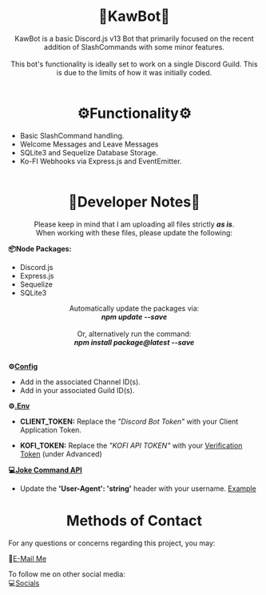 <div align="center">
  <center><h1>🤖KawBot🤖</h1></center>
</div>
<div align="center"><center><p>KawBot is a basic Discord.js v13 Bot that primarily focused on the recent addition of SlashCommands with some minor features. <br><br>
This bot's functionality is ideally set to work on a single Discord Guild. This is due to the limits of how it was initially coded. <br> <br>

</p></center></div>

<div align="center">
  <center><h1>⚙Functionality⚙</h1></center>
</div>

- Basic SlashCommand handling.<br> 
- Welcome Messages and Leave Messages<br>
- SQLite3 and Sequelize Database Storage.<br> 
- Ko-FI Webhooks via Express.js and EventEmitter.<br><br>


<div align="center">
  <center><h1>📝Developer Notes📝</h1></center>
</div>

<div align="center"><center><p> 
Please keep in mind that I am uploading all files strictly <i><b>as is</i></b>. <br>
When working with these files, please update the following:</p></center></div>

<b>📦Node Packages:</b>
- Discord.js 
- Express.js
- Sequelize
- SQLite3
<div align="center"><center><p> 

Automatically update the packages via: <br><i><b>npm update --save </b></i> <br><br> Or, alternatively run the command: <br><i><b>npm install package@latest --save</b></i> 
<br> <br>
</p></center></div>

<b>⚙[Config](KawBot/config.json) </b>

- Add in the associated Channel ID(s).
- Add in your associated Guild ID(s).

<b>⚙[.Env](KawBot/.env)</b>

- <b>CLIENT_TOKEN:</b> Replace the <i>"Discord Bot Token"</i> with your Client Application Token.

- <b>KOFI_TOKEN:</b> Replace the <i>"KOFI API TOKEN"</i> with your [Verification Token](https://ko-fi.com/manage/webhooks?src=sidemenu) (under Advanced)

<b>💻[Joke Command API](https://github.com/Krowatic/KawBot/blob/main/SlashCommands/joke.js)</b>

- Update the <b>'User-Agent': 'string'</b> header with your username. [Example](https://icanhazdadjoke.com/api#custom-user-agent)

<div align="center">
  <center><h1> Methods of Contact</h1></center>
</div>
For any questions or concerns regarding this project, you may:<br>

📧[E-Mail Me](mailto:krowatic@gmail.com?subject=[GitHub]%20KawBot%20Info)<br>

To follow me on other social media:<br>
💻[Socials](https://campsite.bio/krowatic)<br>

